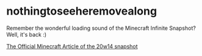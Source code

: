 # nothingtoseeheremovealong
Remember the wonderful loading sound of the Minecraft Infinite Snapshot? Well, it's back :)

[The Official Minecraft Article of the 20w14 snapshot](https://www.minecraft.net/en-us/article/every-update-imaginable-coming-minecraft)
